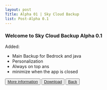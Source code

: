 ```yaml
---
layout: post
Title: Alpha 01 | Sky Cloud Backup
list: Post-Alpha 0.1
---
```


<h3>Welcome to Sky Cloud Backup Alpha 0.1</h3>
 

<b1>Added:</b1>

<ul>
  <li>Main Backup for Bedrock and java</li>
  <li>Personalization</li>
  <li>Always on top ans</li>
  <li>minimize when the app is closed</li>
</ul>  
<span>
  <button><a href="https://github.com/Involts/Sky-Cloud-Backup/commits/Alpha_1.0">More information</a></button>
  <button><a href="https://github.com/Involts/Sky-Cloud-Backup/releases/download/Alpha_1.0/Sky.Cloud.Backup.Alpha.0.1.zip">Download</a></button>
  <button><a href="Sky-Cloud-Backup/Releases">Back</a></button>
</span>


